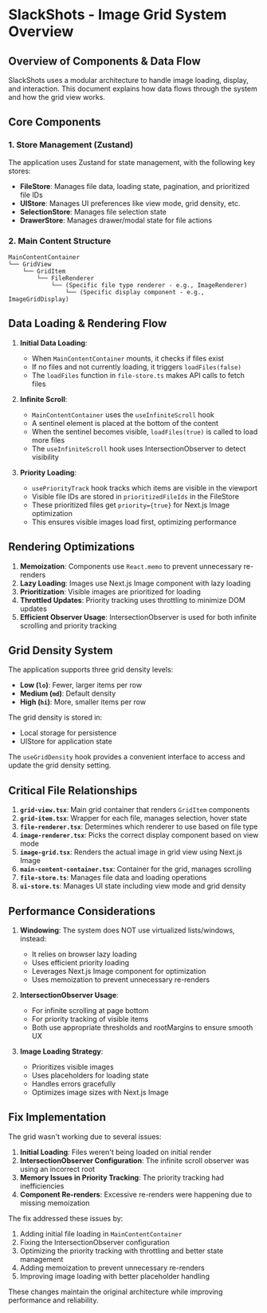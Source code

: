 # SlackShots - Image Grid System Overview

## Overview of Components & Data Flow

SlackShots uses a modular architecture to handle image loading, display, and interaction. This document explains how data flows through the system and how the grid view works.

## Core Components

### 1. Store Management (Zustand)

The application uses Zustand for state management, with the following key stores:

- **FileStore**: Manages file data, loading state, pagination, and prioritized file IDs
- **UIStore**: Manages UI preferences like view mode, grid density, etc.
- **SelectionStore**: Manages file selection state
- **DrawerStore**: Manages drawer/modal state for file actions

### 2. Main Content Structure

```
MainContentContainer
└── GridView
    └── GridItem
        └── FileRenderer
            └── (Specific file type renderer - e.g., ImageRenderer)
                └── (Specific display component - e.g., ImageGridDisplay)
```

## Data Loading & Rendering Flow

1. **Initial Data Loading**: 
   - When `MainContentContainer` mounts, it checks if files exist
   - If no files and not currently loading, it triggers `loadFiles(false)`
   - The `loadFiles` function in `file-store.ts` makes API calls to fetch files

2. **Infinite Scroll**:
   - `MainContentContainer` uses the `useInfiniteScroll` hook
   - A sentinel element is placed at the bottom of the content
   - When the sentinel becomes visible, `loadFiles(true)` is called to load more files
   - The `useInfiniteScroll` hook uses IntersectionObserver to detect visibility

3. **Priority Loading**: 
   - `usePriorityTrack` hook tracks which items are visible in the viewport
   - Visible file IDs are stored in `prioritizedFileIds` in the FileStore
   - These prioritized files get `priority={true}` for Next.js Image optimization
   - This ensures visible images load first, optimizing performance

## Rendering Optimizations

1. **Memoization**: Components use `React.memo` to prevent unnecessary re-renders
2. **Lazy Loading**: Images use Next.js Image component with lazy loading
3. **Prioritization**: Visible images are prioritized for loading
4. **Throttled Updates**: Priority tracking uses throttling to minimize DOM updates
5. **Efficient Observer Usage**: IntersectionObserver is used for both infinite scrolling and priority tracking

## Grid Density System

The application supports three grid density levels:

- **Low (`lo`)**: Fewer, larger items per row
- **Medium (`md`)**: Default density
- **High (`hi`)**: More, smaller items per row

The grid density is stored in:
- Local storage for persistence
- UIStore for application state

The `useGridDensity` hook provides a convenient interface to access and update the grid density setting.

## Critical File Relationships

1. **`grid-view.tsx`**: Main grid container that renders `GridItem` components
2. **`grid-item.tsx`**: Wrapper for each file, manages selection, hover state
3. **`file-renderer.tsx`**: Determines which renderer to use based on file type
4. **`image-renderer.tsx`**: Picks the correct display component based on view mode
5. **`image-grid.tsx`**: Renders the actual image in grid view using Next.js Image
6. **`main-content-container.tsx`**: Container for the grid, manages scrolling
7. **`file-store.ts`**: Manages file data and loading operations
8. **`ui-store.ts`**: Manages UI state including view mode and grid density

## Performance Considerations

1. **Windowing**: The system does NOT use virtualized lists/windows, instead:
   - It relies on browser lazy loading
   - Uses efficient priority loading
   - Leverages Next.js Image component for optimization
   - Uses memoization to prevent unnecessary re-renders

2. **IntersectionObserver Usage**:
   - For infinite scrolling at page bottom
   - For priority tracking of visible items
   - Both use appropriate thresholds and rootMargins to ensure smooth UX

3. **Image Loading Strategy**:
   - Prioritizes visible images
   - Uses placeholders for loading state
   - Handles errors gracefully
   - Optimizes image sizes with Next.js Image

## Fix Implementation

The grid wasn't working due to several issues:

1. **Initial Loading**: Files weren't being loaded on initial render
2. **IntersectionObserver Configuration**: The infinite scroll observer was using an incorrect root
3. **Memory Issues in Priority Tracking**: The priority tracking had inefficiencies
4. **Component Re-renders**: Excessive re-renders were happening due to missing memoization

The fix addressed these issues by:

1. Adding initial file loading in `MainContentContainer`
2. Fixing the IntersectionObserver configuration 
3. Optimizing the priority tracking with throttling and better state management
4. Adding memoization to prevent unnecessary re-renders
5. Improving image loading with better placeholder handling

These changes maintain the original architecture while improving performance and reliability.